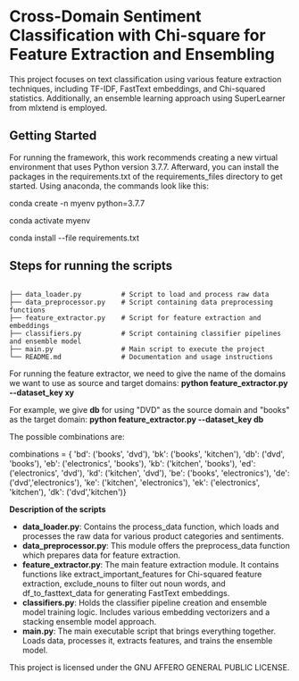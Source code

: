 # Cross-Domain Sentiment Classification with Chi-square for Feature Extraction and Ensembling

This project focuses on text classification using various feature extraction techniques, including TF-IDF, FastText embeddings, and Chi-squared statistics. Additionally, an ensemble learning approach using SuperLearner from mlxtend is employed.

## Getting Started
For running the framework, this work recommends creating a new virtual environment that uses Python version 3.7.7.
Afterward, you can install the packages in the requirements.txt of the requirements_files directory to get started. Using anaconda, the commands look like this:

conda create -n myenv python=3.7.7

conda activate myenv

conda install --file requirements.txt

## **Steps for running the scripts**


```

├── data_loader.py          # Script to load and process raw data
├── data_preprocessor.py    # Script containing data preprocessing functions
├── feature_extractor.py    # Script for feature extraction and embeddings
├── classifiers.py          # Script containing classifier pipelines and ensemble model
├── main.py                 # Main script to execute the project
└── README.md               # Documentation and usage instructions
```

For running the feature extractor, we need to give the name of the domains we want to use as source and target domains:
**python feature_extractor.py --dataset_key xy**

For example, we give **db** for using "DVD" as the source domain and "books" as the target domain: 
**python feature_extractor.py --dataset_key db**

The possible combinations are:

 combinations = {
        'bd': ('books', 'dvd'),
        'bk': ('books', 'kitchen'),
        'db': ('dvd', 'books'),
        'eb': ('electronics', 'books'),
        'kb': ('kitchen', 'books'),
        'ed': ('electronics', 'dvd'),
        'kd': ('kitchen', 'dvd'),
        'be': ('books', 'electronics'),
        'de': ('dvd','electronics'),
        'ke': ('kitchen', 'electronics'),
        'ek': ('electronics', 'kitchen'),
        'dk': ('dvd','kitchen')}
        

**Description of the scripts**
* **data_loader.py**: Contains the process_data function, which loads and processes the raw data for various product categories and sentiments.
* **data_preprocessor.py**: This module offers the preprocess_data function which prepares data for feature extraction.
* **feature_extractor.py**: The main feature extraction module. It contains functions like extract_important_features for Chi-squared feature extraction, exclude_nouns to filter out noun words, and df_to_fasttext_data for generating FastText embeddings.
* **classifiers.py**: Holds the classifier pipeline creation and ensemble model training logic. Includes various embedding vectorizers and a stacking ensemble model approach.
* **main.py**: The main executable script that brings everything together. Loads data, processes it, extracts features, and trains the ensemble model.


This project is licensed under the GNU AFFERO GENERAL PUBLIC LICENSE.
